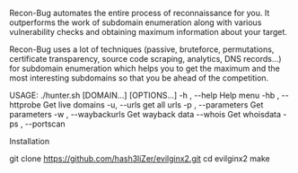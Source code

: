 Recon-Bug automates the entire process of reconnaissance for you. It outperforms the work of subdomain enumeration along with various vulnerability checks and obtaining maximum information about your target.

Recon-Bug uses a lot of techniques (passive, bruteforce, permutations, certificate transparency, source code scraping, analytics, DNS records...) for subdomain enumeration which helps you to get the maximum and the most interesting subdomains so that you be ahead of the competition.

  

USAGE: ./hunter.sh [DOMAIN...] [OPTIONS...]
	-h , --help    Help menu 
	-hb , --httprobe Get live domains
	-u, --urls get all urls
	-p , --parameters Get parameters
	-w , --waybackurls Get wayback data
	--whois      Get whoisdata
	-ps , --portscan
 
Installation

git clone https://github.com/hash3liZer/evilginx2.git
cd evilginx2
make

